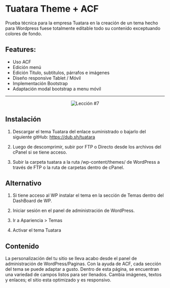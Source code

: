 # Tuatara Theme + ACF

Prueba técnica para la empresa Tuatara en la creación de un tema hecho para Wordpress fuese totalmente editable todo su contenido exceptuando colores de fondo.


## Features:

- Uso ACF
- Edición menú
- Edición Titulo, subtitulos, párrafos e imágenes
- Diseño responsive Tablet / Móvil
- Implementación Bootstrap
- Adaptación modal bootstrap a menu móvil


<hr>

<p align="center">
  <img src="assets/GitHub_Tuatara.jpeg" alt="Lección #7" />
</p>



## Instalación

1. Descargar el tema Tuatara del enlace suministrado o bajarlo del siguiente gitHub: https://dub.sh/tuatara

2. Luego de descomprimir, subir por FTP o Directo desde los archivos del cPanel si se tiene acceso.

3. Subir la carpeta tuatara a la ruta /wp-content/themes/ de WordPress a través de FTP o la ruta de carpetas dentro de cPanel.

## Alternativo

1. Si tiene acceso al WP instalar el tema en la sección de Temas dentro del DashBoard de WP.

2. Iniciar sesión en el panel de administración de WordPress.

3. Ir a Apariencia > Temas

4. Activar el tema Tuatara

## Contenido
La personalización del tu sitio se lleva acabo desde el panel de administración de WordPress/Paginas.
Con la ayuda de ACF, cada sección del tema se puede adaptar a gusto. Dentro de esta página, se encuentran una
variedad de campos listos para ser llenados. Cambia imágenes, textos y enlaces; el sitio esta optimizado y es
responsivo.